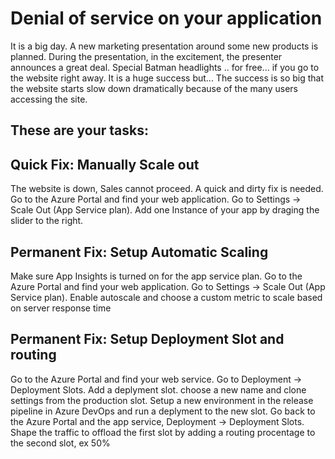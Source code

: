 <div class="container">
        


        

<h1 class="ui header">
    Denial of service on your application
</h1>
    <div class="ui segment" id="loader" style="display: none;">
        <div class="ui active dimmer">
            <div class="ui text loader">Starting disruption for your challenge</div>
        </div>
        <p><br><br></p>
    </div>
<div>
    <p class=""></p><p>It is a big day. A new marketing presentation around some new products is planned. During the presentation, in the excitement, the presenter announces a great deal. Special Batman headlights .. for free... if you go to the website right away. It is a huge success but... The success is so big that the website starts slow down dramatically because of the many users accessing the site.</p>
<p></p>
    <div class="ui inverted divider"></div>
    <h2 class="ui header">These are your tasks:</h2>
    <div class="">
            <div class="">
                <h2>Quick Fix: Manually Scale out</h2>
                <p></p><p>The website is down, Sales cannot proceed. A quick and dirty fix is needed.
Go to the Azure Portal and find your web application. Go to Settings -&gt; Scale Out (App Service plan).
Add one Instance of your app by draging the slider to the right.</p>
<p></p>
            </div>
            <div class="ui inverted divider"></div>
            <div class="">
                <h2>Permanent Fix: Setup Automatic Scaling</h2>
                <p></p><p>Make sure App Insights is turned on for the app service plan. Go to the Azure Portal and find your web application.
Go to Settings -&gt; Scale Out (App Service plan). Enable autoscale and choose a custom metric to scale based on server response time</p>
<p></p>
            </div>
            <div class="ui inverted divider"></div>
            <div class="">
                <h2>Permanent Fix: Setup Deployment Slot and routing</h2>
                <p></p><p>Go to the Azure Portal and find your web service. Go to Deployment -&gt; Deployment Slots.
Add a deplyment slot. choose a new name and clone settings from the production slot.
Setup a new environment in the release pipeline in Azure DevOps and run a deplyment to the new slot.
Go back to the Azure Portal and the app service,  Deployment -&gt; Deployment Slots.
Shape the traffic to offload the first slot by adding a routing procentage to the second slot, ex 50%</p>
<p></p>
            </div>
            <div class="ui inverted divider"></div>
    </div>
</div>
    </div>